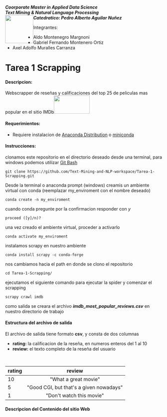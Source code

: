 
**_Coorporate Master in Applied Data Science_**<br/>
**_Text Mining & Natural Language Processing_**<br/>
**_Catedratico: Pedro Alberto Aguilar Nuñez_**<a href="https://www.uvg.edu.gt/"><img style="float: left;" src="https://www.uvg.edu.gt/wp-content/uploads/socialshare-logo.jpg" width="90" height="90"></a>
<br/>

Integrantes:
- Aldo Montenegro Margnoni
- Gabriel Fernando Montenero Ortiz
- Axel Adolfo Muralles Carranza

# Tarea 1 Scrapping 
#### Descripcion:
Webscrapper de reseñas y calificaciones del top 25 de peliculas mas popular en el sitio IMDb<a href="https://www.imdb.com/"><img src="https://upload.wikimedia.org/wikipedia/commons/thumb/6/69/IMDB_Logo_2016.svg/245px-IMDB_Logo_2016.svg.png" width="115" height="58"/></a>
 
#### Requerimientos:
- Requiere instalacion de [Anaconda Distribution](https://www.anaconda.com/products/distribution) o [miniconda](https://docs.conda.io/en/latest/miniconda.html)

#### Instrucciones:

clonamos este repositorio en el directorio deseado desde una terminal, para windows podemos utilizar [Git Bash](https://gitforwindows.org/) 
```
git clone https://github.com/Text-Mining-and-NLP-workspace/Tarea-1-Scrapping.git
```
Desde la terminal o anaconda prompt (windows) creamis un ambiente virtual con conda (reemplazar my_enviroment con el nombre deseado)
```
conda create -n my_enviroment
```
cuando conda pregunte por la confirmacion responder con _y_
```
proceed ([y]/n)?
```
una vez creado el ambiente virtual, proceder a activarlo
```
conda activate my_enviroment
```
instalamos scrapy en nuestro ambiente
```
conda install scrapy -c conda-forge
```
nos cambiamos hacia el path en donde se clono el repositorio
```
cd Tarea-1-Scrapping/
```
ejecutamos el siguiente comando para ejecutar la spider y comenzar el scrapping
```
scrapy crawl imdb
```
como salida se creara el archivo **_imdb_most_popular_reviews.csv_** en nuestro directorio de trabajo

#### Estructura del archivo de salida

El archivo de salida tiene formato **csv**, y consta de dos columnas
- **rating:** la calificacion de la reseña, en numeros enteros del 1 al 10
- **review:** el texto completo de la reseña del usuario
<br/>
 
| rating | review|
|-----------|:-----------:|
| 10 | "What a great movie" |
| 5 | "Good CGI, but that's a given nowadays"|
| 1 | "Don't watch this movie" |

#### Descripcion del Contenido del sitio Web 




